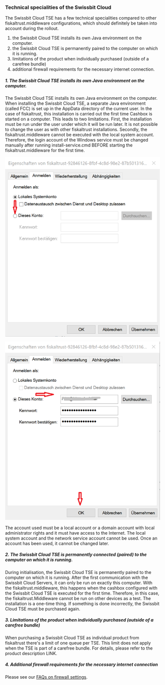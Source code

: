 ### Technical specialities of the Swissbit Cloud
The Swissbit Cloud TSE has a few technical specialities compared to other fiskaltrust.middleware configurations, which should definitely be taken into account during the rollout. 
1. the Swissbit Cloud TSE installs its own Java environment on the computer. 
2. the Swissbit Cloud TSE is permanently paired to the computer on which it is running.
3. limitations of the product when individually purchased (outside of a carefree bundle)
4. additional firewall requirements for the necessary internet connection.

##### 1. The Swissbit Cloud TSE installs its own Java environment on the computer. 
The Swissbit Cloud TSE installs its own Java environment on the computer.
When installing the Swissbit Cloud TSE, a separate Java environment (called FCC) is set up in the AppData directory of the current user. In the case of fiskaltrust, this installation is carried out the first time Cashbox is started on a computer. This leads to two limitations. First, the installation must be run under the user under which it will be run later. It is not possible to change the user as with other fiskaltrust installations. Secondly, the fiskaltrust.middleware cannot be executed with the local system account. Therefore, the login account of the Windows service must be changed manually after running install-service.cmd BEFORE starting the fiskaltrust.middleware for the first time.

![ServiceAccount1](images/service-account-1.png)

![ServiceAccount1](images/service-account-2.png)
  
The account used must be a local account or a domain account with local administrator rights and it must have access to the Internet. The local system account and the network service account cannot be used. Once an account has been used, it cannot be changed later.

##### 2. The Swissbit Cloud TSE is permanently connected (paired) to the computer on which it is running.
During initialisation, the Swissbit Cloud TSE is permanently paired to the computer on which it is running. After the first communication with the Swissbit Cloud Servers, it can only be run on exactly this computer. With the fiskaltrust.middleware, this happens when the cashbox configured with the Swissbit Cloud TSE is executed for the first time. 
Therefore, in this case, the fiskaltrust.Middleware cannot be run on other devices as a test. The installation is a one-time thing. If something is done incorrectly, the Swissbit Cloud TSE must be purchased again.

##### 3. Limitations of the product when individually purchased (outside of a carefree bundle)

When purchasing a Swissbit Cloud TSE as individual product from fiskaltrust there's a limit of one queue per TSE. This limit does not apply when the TSE is part of a carefree bundle. For details, please refer to the product description LINK.

##### 4. Additional firewall requirements for the necessary internet connection
Please see our [FAQs on firewall settings](https://docs.fiskaltrust.cloud/doc/productdescription-de-doc/for-posdealers/04-after-sales/troubleshooting-firewall.html).
